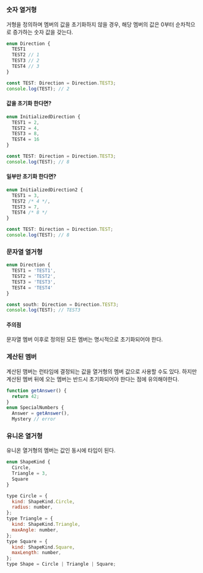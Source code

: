 #

### 숫자 열거형

거형을 정의하며 멤버의 값을 초기화하지 않을 경우, 해당 멤버의 값은 0부터 순차적으로 증가하는 숫자 값을 갖는다.

```jsx
enum Direction {
  TEST1
  TEST2 // 1
  TEST3 // 2
  TEST4 // 3
}
```

```jsx
const TEST: Direction = Direction.TEST3;
console.log(TEST); // 2
```

#### 값을 초기화 한다면?

```jsx
enum InitializedDirection {
  TEST1 = 2,
  TEST2 = 4,
  TEST3 = 8,
  TEST4 = 16
}
```

```jsx
const TEST: Direction = Direction.TEST3;
console.log(TEST); // 8
```

#### 일부만 초기화 한다면?

```jsx
enum InitializedDirection2 {
  TEST1 = 3,
  TEST2 /* 4 */,
  TEST3 = 7,
  TEST4 /* 8 */
}
```

```jsx
const TEST: Direction = Direction.TEST;
console.log(TEST); // 8
```

### 문자열 열거형

```jsx
enum Direction {
  TEST1 = 'TEST1',
  TEST2 = 'TEST2',
  TEST3 = 'TEST3',
  TEST4 = 'TEST4'
}
```

```jsx
const south: Direction = Direction.TEST3;
console.log(TEST); // TEST3
```

#### 주의점

문자열 멤버 이후로 정의된 모든 멤버는 명시적으로 초기화되어야 한다.

### 계산된 멤버

계산된 맴버는 런타임에 결정되는 값을 열거형의 멤버 값으로 사용할 수도 있다. 하지만 계산된 멤버 뒤에 오는 멤버는 반드시 초기화되어야 한다는 점에 유의해야한다.

```jsx
function getAnswer() {
  return 42;
}
enum SpecialNumbers {
  Answer = getAnswer(),
  Mystery // error
```

### 유니온 열거형

유니온 열거형의 멤버는 값인 동시에 타입이 된다.

```jsx
enum ShapeKind {
  Circle,
  Triangle = 3,
  Square
}
```

```jsx
type Circle = {
  kind: ShapeKind.Circle,
  radius: number,
};
type Triangle = {
  kind: ShapeKind.Triangle,
  maxAngle: number,
};
type Square = {
  kind: ShapeKind.Square,
  maxLength: number,
};
type Shape = Circle | Triangle | Square;
```
